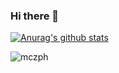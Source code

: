 ### Hi there 👋

<!--
**Ecdcaeb/ecdcaeb** is a ✨ _special_ ✨ repository because its `README.md` (this file) appears on your GitHub profile.

Here are some ideas to get you started:

- 🔭 I’m currently working on ...
- 🌱 I’m currently learning ...
- 👯 I’m looking to collaborate on ...
- 🤔 I’m looking for help with ...
- 💬 Ask me about ...
- 📫 How to reach me: ...
- 😄 Pronouns: ...
- ⚡ Fun fact: ...
-->

[![Anurag's github stats](https://github-readme-stats.vercel.app/api?username=ecdcaeb&show_icons=true&theme=prussian)](https://github.com/anuraghazra/github-readme-stats)

![mczph](https://count.getloli.com/get/@ecdcaeb?theme=gelbooru)
